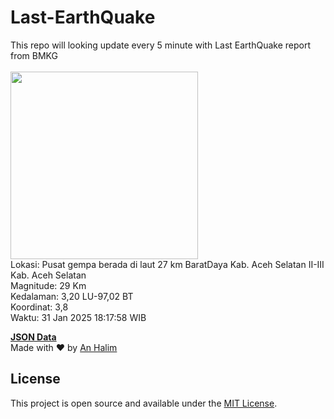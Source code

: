 # Last-EarthQuake
This repo will looking update every 5 minute with Last EarthQuake report from BMKG
<br>
<br>
<img src="undefined" width="300"/>
<br>
Lokasi: Pusat gempa berada di laut 27 km BaratDaya Kab. Aceh Selatan  II-III Kab. Aceh Selatan <br>
Magnitude: 29 Km <br>
Kedalaman: 3,20 LU-97,02 BT <br>
Koordinat: 3,8 <br>
Waktu: 31 Jan 2025 18:17:58 WIB <br>

<a href="./data/data.json">**JSON Data**</a>
<br>
Made with ❤️ by <a href="https://github.com/an-halim">An Halim</a>
## License

This project is open source and available under the [MIT License](LICENSE).
